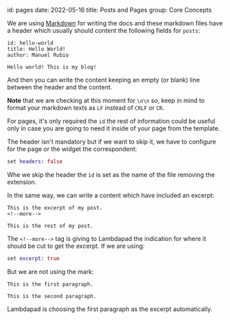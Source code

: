 id: pages
date: 2022-05-16
title: Posts and Pages
group: Core Concepts

[MD]: https://daringfireball.net/projects/markdown/syntax

We are using [Markdown][MD] for writing the docs and these markdown files have a header which usually should content the following fields for `posts`:

```
id: hello-world
title: Hello World!
author: Manuel Rubio

Hello world! This is my blog!
```

And then you can write the content keeping an empty (or blank) line between the header and the content.

**Note** that we are checking at this moment for `\n\n` so, keep in mind to format your markdown texts as `LF` instead of `CRLF` or `CR`.

For pages, it's only required the `id` the rest of information could be useful only in case you are going to need it inside of your page from the template.

The header isn't mandatory but if we want to skip it, we have to configure for the page or the widget the correspondent:

```elixir
set headers: false
```

Whe we skip the header the `id` is set as the name of the file removing the extension.

In the same way, we can write a content which have included an excerpt:

```
This is the excerpt of my post.
<!--more-->

This is the rest of my post.
```

The `<!--more-->` tag is giving to Lambdapad the indication for where it should be cut to get the excerpt. If we are using:

```elixir
set excerpt: true
```

But we are not using the mark:

```
This is the first paragraph.

This is the second paragraph.
```

Lambdapad is choosing the first paragraph as the excerpt automatically.
